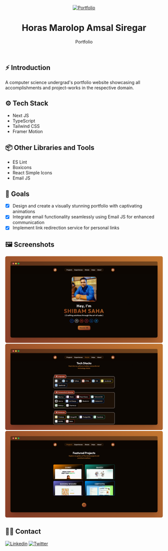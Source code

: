 <p align="center">
    <a href="https://horas-code.my.id">
        <img alt="Portfolio" width="100" src="./src/app/icon.ico">
    </a>
</p>

<div align="center">
    <h1>Horas Marolop Amsal Siregar</h1>
    <p>Portfolio</p>
</div>

<br />

## ⚡ Introduction

A computer science undergrad's portfolio website showcasing all accomplishments and project-works in the respective domain.

## ⚙️ Tech Stack

- Next JS
- TypeScript
- Tailwind CSS
- Framer Motion

## 📦 Other Libraries and Tools

- ES Lint
- Boxicons
- React Simple Icons
- Email JS

## 🎯 Goals

- [x] Design and create a visually stunning portfolio with captivating animations
- [x] Integrate email functionality seamlessly using Email JS for enhanced communication
- [x] Implement link redirection service for personal links

## 🖼️ Screenshots

![Hero](./readme_assets/screenshot_1.png)
![Stacks](./readme_assets/screenshot_2.png)
![Projects](./readme_assets/screenshot_3.png)

## 👋🏻 Contact

[![Linkedin](https://img.shields.io/badge/LinkedIn-0077B5?style=for-the-badge&logo=linkedin&logoColor=white)](https://www.linkedin.com/in/s4shibam)
[![Twitter](https://img.shields.io/badge/Twitter-00ACEE?style=for-the-badge&logo=twitter&logoColor=white)](https://twitter.com/intent/follow?screen_name=s4shibam)
